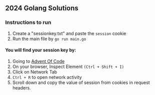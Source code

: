 ## 2024 Golang Solutions

### Instructions to run

1. Create a "sessionkey.txt" and paste the `session` cookie
1. Run the main file by `go run main.go`

#### You will find your session key by:
1. Going to [Advent Of Code](https://adventofcode.com/)
1. On your browser, Inspect Element `(Ctrl + Shift + I)`
1. Click on Network Tab
1. `Ctrl + R` to open network activity
1. Scroll down and copy the value of session from cookies in request headers.
